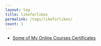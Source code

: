 ```yaml
---
layout: tag
title: likeforlikes
permalink: /tags/likeforlikes/
count: 1
---
```


- [Some of My Online Courses Certificates](https://samirpaulb.github.io/blog-jekyll/posts/some-of-my-online-courses-certificates/)
